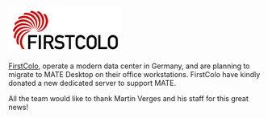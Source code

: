 <!--
.. link:
.. description:
.. tags: News,FirstColo
.. date: 2012-12-27 17:06:02
.. title: Thank you First Colo!
.. slug: 2012-12-27-thank-you-first-colo
.. author: Stefano Karapetsas
-->

![FirstColo](/assets/img/blog/first-color.gif)

[FirstColo](http://www.first-colo.net/EN/), operate a modern data center in Germany, and
are planning to migrate to MATE Desktop on their office workstations. FirstColo have
kindly donated a new dedicated server to support MATE.

All the team would like to thank Martin Verges and his staff for this great news!
